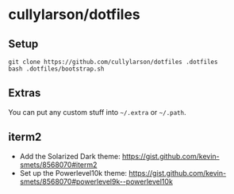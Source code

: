 # cullylarson/dotfiles

## Setup

```
git clone https://github.com/cullylarson/dotfiles .dotfiles
bash .dotfiles/bootstrap.sh
```

## Extras

You can put any custom stuff into `~/.extra` or `~/.path`.

## iterm2

- Add the Solarized Dark theme: https://gist.github.com/kevin-smets/8568070#iterm2
- Set up the Powerlevel10k theme: https://gist.github.com/kevin-smets/8568070#powerlevel9k--powerlevel10k
